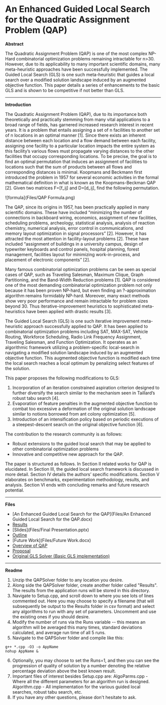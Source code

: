 ﻿An Enhanced Guided Local Search for the Quadratic Assignment Problem (QAP)
===================

**Abstract**

The Quadratic Assignment Problem (QAP) is one of the most complex NP-Hard combinatorial optimization problems remaining intractable for n>30. However, due to its applicability to many important scientific domains, many meta-heuristic approaches have been successfully implemented. The Guided Local Search (GLS) is one such meta-heuristic that guides a local search over a modified solution landscape induced by an augmented objective function. This paper details a series of enhancements to the basic GLS and is shown to be competitive if not better than GLS.

---

**Introduction**

The Quadratic Assignment Problem (QAP), due to its importance both theoretically and practically stemming from many vital applications to a broad range of fields, has garnered increased research interest in recent years.  It is a problem that entails assigning a set of n facilities to another set of n locations in an optimal manner [1].  Since there exists an inherent distance between each location and a flow demand between each facility, assigning one facility to a particular location impacts the entire system as this facility’s various flows must propagate varying distances to the other facilities that occupy corresponding locations.  To be precise, the goal is to find an optimal permutation that induces an assignment of facilities to locations such that the sum of products between all flows and corresponding distances is minimal.  Koopmans and Beckmann first introduced the problem in 1957 for several economic activities in the formal mathematical definition in what is known as the Koopmans-Beckman QAP [2]. Given two matrices F=[f_ij] and D=[d_ij], find the following permutation. 

   ![formula](Files/QAP Formula.png)   
 
The QAP, since its origins in 1957, has been practically applied in many scientific domains.  These have included “minimizing the number of connections in backboard wiring, economics, assignment of new facilities, scheduling problems, archeology, statistical analysis, analysis of reaction chemistry, numerical analysis, error control in communications, and memory layout optimization in signal processors” [2].  However, it has attracted the most attention in facility-layout problems [2].  These have included “assignment of buildings in a university campus, design of typewriter keyboards and control panels, hospital planning, forest management, facilities layout for minimizing work-in-process, and placement of electronic components” [2].   
       
Many famous combinatorial optimization problems can be seen as special cases of QAP, such as Traveling Salesman, Maximum Clique, Graph Partitioning, and the Band-Width Reduction problems [1].  QAP is considered one of the most demanding combinatorial optimization problem not only because it has been proven NP-hard, but even finding an ?-approximation algorithm remains formidably NP-hard.  Moreover, many exact methods show very poor performance and remain intractable for problem sizes beyond 30. Thus iterative-improvement heuristics to sophisticated meta-heuristics have been applied with drastic results [3].

The Guided Local Search (GLS) is one such iterative improvement meta-heuristic approach successfully applied to QAP.  It has been applied to combinatorial optimization problems including SAT, MAX-SAT, Vehicle Routing, Workforce Scheduling, Radio Link Frequency Assignment, Traveling Salesman, and Function Optimization.  It operates as an algorithmic framework utilizing a problem-specific local-search in navigating a modified solution landscape induced by an augmented objective function.  This augmented objective function is modified each time the local search reaches a local optimum by penalizing select features of the solution.  

This paper proposes the following modifications to GLS:

1. Incorporation of an iteration constrained aspiration criterion designed to further diversify the search similar to the mechanism seen in Taillard’s robust tabu search [4].
2. Evaporation of feature penalties in the augmented objective function to combat too excessive a deformation of the original solution landscape similar to notions borrowed from ant colony optimization [5].
3. Introduction of an intensification policy based on periodic executions of a steepest-descent search on the original objective function [6].  

The contribution to the research community is as follows:
* Robust extensions to the guided local search that may be applied to other combinatorial optimization problems
* Innovative and competitive new approach for the QAP.

The paper is structured as follows. In Section II related works for QAP is elucidated.  In Section III, the guided local search framework is discussed in more detail.  Section IV details the authors’ specific modifications. Section V elaborates on benchmarks, experimentation methodology, results, and analysis.  Section VI ends with concluding remarks and future research potential.  

---

**Files**

- [An Enhanced Guided Local Search for the QAP](Files/An Enhanced Guided Local Search for the QAP.docx)
- [Results](Files/Results)
- [Slides](Files/Final Presentation.pptx)
- [Outline](Files/Outline.docx)
- [Future Work](Files/Future Work.docx)
- [Overview of QAP](Files/Introduction.pptx)
- [Proposal](Files/Proposal.docx)
- [Original GLS Solver (Basic GLS implementation)](Files/OriginalGlsSolver.7z)

---

**Readme**

1. Unzip the QAPSolver folder to any location you desire.
2. Along side the QAPSolver folder, create another folder called "Results".  The results from the application runs will be stored in this directory.
3. Navigate to Setup.cpp, and scroll down to where you see lots of lines commented out.  Here you may choose to specify a filename (that will subsequently be output to the Results folder in csv format) and select any algorithms to run with any set of parameters.  Uncomment and use the existing ones if you should desire.
4. Modify the number of runs via the Runs variable -- this means an algorithm will be averaged this many times, standard deviations calculated, and average run time of all 5 runs.
5. Navigate to the QAPSolver folder and compile like this:

```
g++ *.cpp -O3 -o AppName
nohup AppName &
```

6. Optionally, you may choose to set the Runs=1, and then you can see the progression of quality of solution by a number denoting the relative percentage deviation above the best known result.
7. Important files of interest besides Setup.cpp are:  AlgoParms.cpp - Where all the different parameters for an algorithm run is designed.  Algorithm.cpp - All implementation for the various guided local searches, robust tabu search, etc.
8. If you have any other questions, please don't hesitate to ask.   
       



